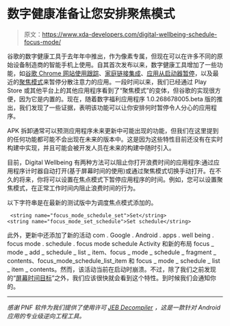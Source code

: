 # 数字健康准备让您安排聚焦模式

> 原文：<https://www.xda-developers.com/digital-wellbeing-schedule-focus-mode/>

谷歌的数字健康工具于去年年中推出，作为像素专属，但现在可以在许多不同的原始设备制造商的智能手机上使用。自其首次发布以来，数字健康工具增加了一些功能，如[谷歌 Chrome 网站使用跟踪](https://www.xda-developers.com/android-q-google-chrome-digital-wellbeing/)、[家庭链接集成](https://www.xda-developers.com/digital-wellbeing-integration-family-link-parental-controls/)、[应用从启动器暂停](https://www.xda-developers.com/digital-wellbeing-update-pixel-launcher-app-timer-android-q/)，以及最近的[聚焦模式](https://www.xda-developers.com/focus-mode-digital-wellbeing/)来暂停分散注意力的应用。一段时间以来，我们已经通过 Play Store 或其他平台上的其他应用程序看到了“聚焦模式”的变体，但谷歌的实现很方便，因为它是内置的。现在，随着数字福利应用程序 1.0.268678005.beta 版的推出，我们发现了一些证据，表明该功能可以让你安排何时暂停令人分心的应用程序。

APK 拆卸通常可以预测应用程序未来更新中可能出现的功能，但我们在这里提到的任何功能都可能不会出现在未来的版本中。这是因为这些特性目前还没有在实时构建中实现，并且可能会被开发人员在未来的构建中随时引入。

目前，Digital Wellbeing 有两种方法可以阻止你打开浪费时间的应用程序:通过应用程序计时器自动打开(基于屏幕时间的使用)或通过聚焦模式切换手动打开。在不久的将来，你将可以设置在焦点模式下暂停应用程序的时间。例如，您可以设置聚焦模式，在正常工作时间内阻止浪费时间的行为。

以下字符串是在最新的测试版中为调度焦点模式添加的。

```
 <string name="focus_mode_schedule_set">Set</string>
<string name="focus_mode_set_schedule">Set schedule</string>

```

此外，更新中还添加了新的活动 com . Google . Android . apps . well being . focus mode . schedule . focus mode schedule Activity 和新的布局 focus _ mode _ add _ schedule _ list _ item、focus _ mode _ schedule _ fragment _ contents、focus_mode_schedule_list_item 和 focus _ mode _ schedule _ list _ item _ contents。然而，该活动当前在启动时崩溃。不过，除了我们之前发现的“[屏幕时间目标](https://www.xda-developers.com/digital-wellbeing-screen-time-goal/)”之外，我们应该很快就会看到这个特性。到时候我们会通知你的。

* * *

*感谢 PNF 软件为我们提供了使用许可 [JEB Decompiler](https://www.pnfsoftware.com/?aid=xdadev) ，这是一款针对 Android 应用的专业级逆向工程工具。*